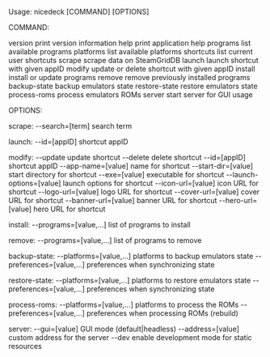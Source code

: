 Usage: nicedeck [COMMAND] [OPTIONS]

COMMAND:

version         print version information
help            print application help
programs        list available programs
platforms       list available platforms
shortcuts       list current user shortcuts
scrape          scrape data on SteamGridDB
launch          launch shortcut with given appID
modify          update or delete shortcut with given appID
install         install or update programs
remove          remove previously installed programs
backup-state    backup emulators state
restore-state   restore emulators state
process-roms    process emulators ROMs
server          start server for GUI usage

OPTIONS:

scrape:
  --search=[term]           search term

launch:
  --id=[appID]              shortcut appID

modify:
  --update                  update shortcut
  --delete                  delete shortcut
  --id=[appID]              shortcut appID
  --app-name=[value]        name for shortcut
  --start-dir=[value]       start directory for shortcut
  --exe=[value]             executable for shortcut
  --launch-options=[value]  launch options for shortcut
  --icon-url=[value]        icon URL for shortcut
  --logo-url=[value]        logo URL for shortcut
  --cover-url=[value]       cover URL for shortcut
  --banner-url=[value]      banner URL for shortcut
  --hero-url=[value]        hero URL for shortcut

install:
  --programs=[value,...]      list of programs to install

remove:
  --programs=[value,...]      list of programs to remove

backup-state:
  --platforms=[value,...]     platforms to backup emulators state
  --preferences=[value,...]   preferences when synchronizing state

restore-state:
  --platforms=[value,...]     platforms to restore emulators state
  --preferences=[value,...]   preferences when synchronizing state

process-roms:
  --platforms=[value,...]     platforms to process the ROMs
  --preferences=[value,...]   preferences when processing ROMs (rebuild)

server:
  --gui=[value]           GUI mode (default|headless)
  --address=[value]       custom address for the server
  --dev                   enable development mode for static resources